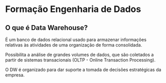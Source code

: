# Formação Engenharia de Dados

## O que é Data Warehouse?

É um banco de dados relacional usado para armazenar informações relativas às atividades de uma organização de forma consolidada.

Possibilita a análise de grandes volumes de dados, que são coletados a partir de sistemas transacionais (OLTP - Online Transaction Processing).

O DW é organizado para dar suporte a tomada de decisões estratégicas da empresa.
